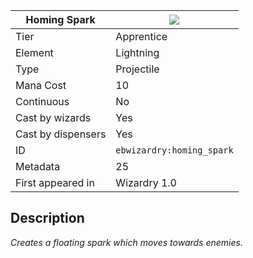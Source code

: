 | Homing Spark |![](https://github.com/Electroblob77/Wizardry/blob/1.12.2/src/main/resources/assets/ebwizardry/textures/spells/homing_spark.png)|
|---|---|
| Tier | Apprentice |
| Element | Lightning |
| Type | Projectile |
| Mana Cost | 10 |
| Continuous | No |
| Cast by wizards | Yes |
| Cast by dispensers | Yes |
| ID | `ebwizardry:homing_spark` |
| Metadata | 25 |
| First appeared in | Wizardry 1.0 |
## Description
_Creates a floating spark which moves towards enemies._